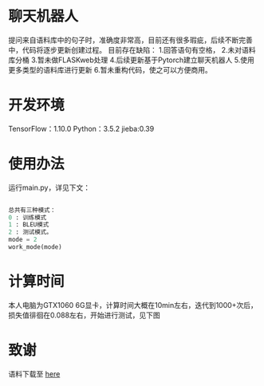 # 聊天机器人
提问来自语料库中的句子时，准确度非常高，目前还有很多瑕疵，后续不断完善中，代码将逐步更新创建过程。
目前存在缺陷：
1.回答语句有空格，
2.未对语料库分桶
3.暂未做FLASKweb处理
4.后续更新基于Pytorch建立聊天机器人
5.使用更多类型的语料库进行更新
6.暂未重构代码，使之可以方便商用。
# 开发环境

TensorFlow：1.10.0
Python：3.5.2
jieba:0.39

# 使用办法

运行main.py，详见下文：

```python  
  
总共有三种模式：
0 : 训练模式
1 : BLEU模式
2 : 测试模式。
mode = 2
work_mode(mode)
```

# 计算时间

 本人电脑为GTX1060 6G显卡，计算时间大概在10min左右，迭代到1000+次后，损失值徘徊在0.088左右，开始进行测试，见下图
 

# 致谢

语料下载至  [here](https://github.com/codemayq/chinese_chatbot_corpus)

